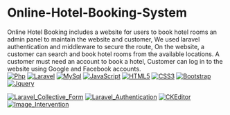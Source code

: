 # Online-Hotel-Booking-System
Online Hotel Booking includes a website for users to book hotel rooms an admin panel to maintain the website and customer, We used laravel authentication and middleware to secure the route, On the website, a customer can search and book hotel rooms from the available locations. A customer must need an account to book a hotel, Customer can log in to the website using Google and Facebook accounts.
<br/>
[![Php](https://img.shields.io/badge/-PHP-gray?style=flat-square&logo=php&link=https://github.com/joynalam67598)](https://github.com/joynalam67598)
[![Laravel](https://img.shields.io/badge/-Laravel-white?style=flat-square&logo=laravel&link=https://github.com/joynalam67598)](https://github.com/joynalam67598)
[![MySql](https://img.shields.io/badge/-MySql-cyan?style=flat-square&logo=mysql&link=https://github.com/joynalam67598)](https://github.com/joynalam67598)
[![JavaScript](https://img.shields.io/badge/-JavaScript-black?style=flat-square&logo=javascript&link=https://github.com/joynalam67598)](https://github.com/joynalam67598) 
[![HTML5](https://img.shields.io/badge/-HTML5-E34F26?style=flat-square&logo=html5&logoColor=white&link=https://github.com/joynalam67598)](https://github.com/joynalam67598) 
[![CSS3](https://img.shields.io/badge/-CSS3-1572B6?style=flat-square&logo=css3&link=https://github.com/joynalam67598)](https://github.com/joynalam67598) 
[![Bootstrap](https://img.shields.io/badge/-Bootstrap-563D7C?style=flat-square&logo=bootstrap&link=https://github.com/joynalam67598)](https://github.com/joynalam67598)
[![Jquery](https://img.shields.io/badge/-Jquery-gray?style=flat-square&logo=jquery&link=https://github.com/joynalam67598)](https://github.com/joynalam67598)

[![Laravel_Collective_Form](https://img.shields.io/badge/-Laravel_Collective_Form-1572B6?style=flat-square&logo=laravel&link=https://github.com/joynalam67598)](https://github.com/joynalam67598)
[![Laravel_Authentication](https://img.shields.io/badge/-Laravel_Authentication-1572B6?style=flat-square&logo=laravel&link=https://github.com/joynalam67598)](https://github.com/joynalam67598)
[![CKEditor](https://img.shields.io/badge/-CKEditor-1572B6?style=flat-square&logo=ckeditor&link=https://github.com/joynalam67598)](https://github.com/joynalam67598)
[![Image_Intervention](https://img.shields.io/badge/-Image_Intervention-1572B6?style=flat-square&logo=image_itervention&link=https://github.com/joynalam67598)](https://github.com/joynalam67598)

<br/>

